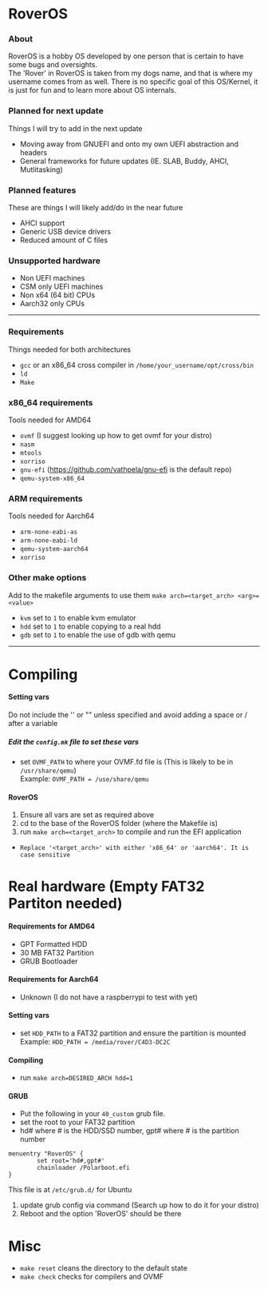 # RoverOS

### About
RoverOS is a hobby OS developed by one person that is certain to have some bugs and oversights.  
The 'Rover' in RoverOS is taken from my dogs name, and that is where my username comes from as well.
There is no specific goal of this OS/Kernel, it is just for fun and to learn more about OS internals.  

### Planned for next update
Things I will try to add in the next update
* Moving away from GNUEFI and onto my own UEFI abstraction and headers
* General frameworks for future updates (IE. SLAB, Buddy, AHCI, Mutlitasking)

### Planned features
These are things I will likely add/do in the near future
* AHCI support
* Generic USB device drivers
* Reduced amount of C files

### Unsupported hardware
* Non UEFI machines
* CSM only UEFI machines
* Non x64 (64 bit) CPUs
* Aarch32 only CPUs

---
### Requirements
Things needed for both architectures
* `gcc` or an x86_64 cross compiler in `/home/your_username/opt/cross/bin`
* `ld`
* `Make`

### x86_64 requirements
Tools needed for AMD64
* `ovmf` (I suggest looking up how to get ovmf for your distro)
* `nasm`
* `mtools`
* `xorriso`
* `gnu-efi` (https://github.com/vathpela/gnu-efi is the default repo)
* `qemu-system-x86_64`

### ARM requirements
Tools needed for Aarch64
* `arm-none-eabi-as`
* `arm-none-eabi-ld`
* `qemu-system-aarch64`
* `xorriso`

### Other make options
Add to the makefile arguments to use them `make arch=<target_arch> <arg>=<value>`
* `kvm` set to `1` to enable kvm emulator
* `hdd` set to `1` to enable copying to a real hdd
* `gdb` set to `1` to enable the use of gdb with qemu
---
# Compiling
#### Setting vars
Do not include the '' or "" unless specified and avoid adding a space or / after a variable  
##### Edit the `config.mk` file to set these vars
* set `OVMF_PATH` to where your OVMF.fd file is (This is likely to be in `/usr/share/qemu`)  
Example: `OVMF_PATH = /use/share/qemu`  
#### RoverOS
1. Ensure all vars are set as required above
2. cd to the base of the RoverOS folder (where the Makefile is)
3. run `make arch=<target_arch>` to compile and run the EFI application
* `Replace '<target_arch>' with either 'x86_64' or 'aarch64'. It is case sensitive`

# Real hardware (Empty FAT32 Partiton needed)
#### Requirements for AMD64
* GPT Formatted HDD
* 30 MB FAT32 Partition
* GRUB Bootloader
#### Requirements for Aarch64
* Unknown (I do not have a raspberrypi to test with yet)
#### Setting vars
* set `HDD_PATH` to a FAT32 partition and ensure the partition is mounted  
Example: `HDD_PATH = /media/rover/C4D3-DC2C`
#### Compiling
* run `make arch=DESIRED_ARCH hdd=1`
#### GRUB
* Put the following in your `40_custom` grub file.
* set the root to your FAT32 partition 
* hd# where # is the HDD/SSD number, gpt# where # is the partition number
```
menuentry "RoverOS" {
        set root='hd#,gpt#'
        chainloader /Polarboot.efi
}
```
This file is at `/etc/grub.d/` for Ubuntu  
1. update grub config via command (Search up how to do it for your distro)  
2. Reboot and the option 'RoverOS' should be there

# Misc
* `make reset` cleans the directory to the default state
* `make check` checks for compilers and OVMF
